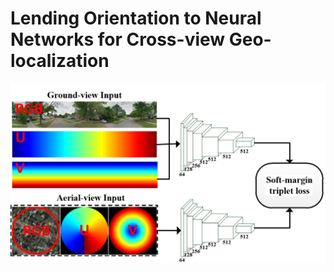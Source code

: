 # Lending Orientation to Neural Networks for Cross-view Geo-localization


![alt text](./ourCNN_twoStream.PNG)
